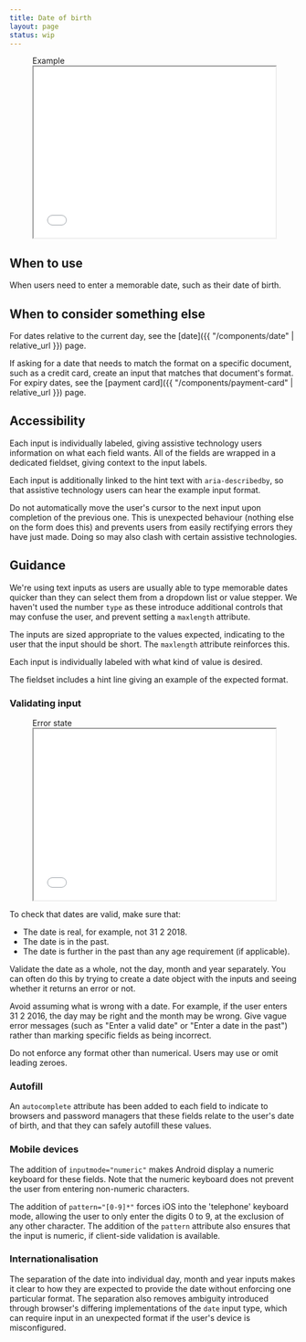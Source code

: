 ```yaml
---
title: Date of birth
layout: page
status: wip
---
```


<figure class="iframe">
<figcaption class="iframe__label">Example</figcaption>
<iframe class="iframe__frame" src="{{ "/example/date-of-birth" | relative_url }}" width="100%" height="300"></iframe>
</figure>

## When to use

When users need to enter a memorable date, such as their date of birth.

## When to consider something else

For dates relative to the current day, see the [date]({{ "/components/date" | relative_url }}) page.

If asking for a date that needs to match the format on a specific document, such as a credit card, create an input that matches that document's format. For expiry dates, see the [payment card]({{ "/components/payment-card" | relative_url }}) page.

## Accessibility

Each input is individually labeled, giving assistive technology users information on what each field wants. All of the fields are wrapped in a dedicated fieldset, giving context to the input labels. 

Each input is additionally linked to the hint text with `aria-describedby`, so that assistive technology users can hear the example input format.

Do not automatically move the user's cursor to the next input upon completion of the previous one. This is unexpected behaviour (nothing else on the form does this) and prevents users from easily rectifying errors they have just made. Doing so may also clash with certain assistive technologies. 

## Guidance

We're using text inputs as users are usually able to type memorable dates quicker than they can select them from a dropdown list or value stepper. We haven't used the number `type` as these introduce additional controls that may confuse the user, and prevent setting a `maxlength` attribute. 

The inputs are sized appropriate to the values expected, indicating to the user that the input should be short. The `maxlength` attribute reinforces this. 

Each input is individually labeled with what kind of value is desired.

The fieldset includes a hint line giving an example of the expected format. 

### Validating input

<figure class="iframe">
<figcaption class="iframe__label">Error state</figcaption>
<iframe class="iframe__frame" src="{{ "/example/date-of-birth-error" | relative_url }}" width="100%" height="300"></iframe>
</figure>

To check that dates are valid, make sure that:

* The date is real, for example, not 31 2 2018.
* The date is in the past.
* The date is further in the past than any age requirement (if applicable). 

Validate the date as a whole, not the day, month and year separately. You can often do this by trying to create a date object with the inputs and seeing whether it returns an error or not. 

Avoid assuming what is wrong with a date. For example, if the user enters 31 2 2016, the day may be right and the month may be wrong. Give vague error messages (such as "Enter a valid date" or "Enter a date in the past") rather than marking specific fields as being incorrect.

Do not enforce any format other than numerical. Users may use or omit leading zeroes.

### Autofill

An `autocomplete` attribute has been added to each field to indicate to browsers and password managers that these fields relate to the user's date of birth, and that they can safely autofill these values. 

### Mobile devices

The addition of `inputmode="numeric"` makes Android display a numeric keyboard for these fields. Note that the numeric keyboard does not prevent the user from entering non-numeric characters.

The addition of `pattern="[0-9]*"` forces iOS into the 'telephone' keyboard mode, allowing the user to only enter the digits 0 to 9, at the exclusion of any other character. The addition of the `pattern` attribute also ensures that the input is numeric, if client-side validation is available.

### Internationalisation

The separation of the date into individual day, month and year inputs makes it clear to how they are expected to provide the date without enforcing one particular format. The separation also removes ambiguity introduced through browser's differing implementations of the `date` input type, which can require input in an unexpected format if the user's device is misconfigured. 